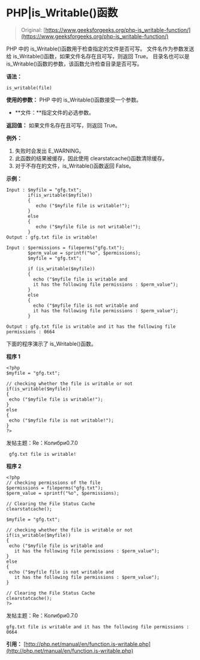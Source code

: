 # PHP|is_Writable()函数

> Original: [https://www.geeksforgeeks.org/php-is_writable-function/](https://www.geeksforgeeks.org/php-is_writable-function/)

PHP 中的 is_Writable()函数用于检查指定的文件是否可写。 文件名作为参数发送给 is_Writable()函数，如果文件名存在且可写，则返回 True。
目录名也可以是 is_Writable()函数的参数，该函数允许检查目录是否可写。

**语法：**

```
is_writable(file)
```

**使用的参数：**
PHP 中的 is_Writable()函数接受一个参数。

*   **文件：**指定文件的必选参数。

**返回值：**
如果文件名存在且可写，则返回 True。

**例外：**

1.  失败时会发出 E_WARNING。
2.  此函数的结果被缓存，因此使用 clearstatcache()函数清除缓存。
3.  对于不存在的文件，is_Writable()函数返回 False。

**示例：**

```
Input : $myfile = "gfg.txt";
        if(is_writable($myfile)) 
        {
           echo ("$myfile file is writable!");
        } 
        else 
        {
           echo ("$myfile file is not writable!");
        }
Output : gfg.txt file is writable!

Input : $permissions = fileperms("gfg.txt");
        $perm_value = sprintf("%o", $permissions);
        $myfile = "gfg.txt";

        if (is_writable($myfile)) 
        {
          echo ("$myfile file is writable and
          it has the following file permissions : $perm_value");
        } 
        else 
        {
          echo ("$myfile file is not writable and
          it has the following file permissions : $perm_value");
        }

Output : gfg.txt file is writable and it has the following file permissions : 0664

```

下面的程序演示了 is_Writable()函数。

**程序 1**

```
<?php 
$myfile = "gfg.txt";

// checking whether the file is writable or not
if(is_writable($myfile)) 
{
 echo ("$myfile file is writable!");
} 
else 
{
 echo ("$myfile file is not writable!");
}
?>
```

发帖主题：Re：Колибри0.7.0

```
 gfg.txt file is writable!

```

**程序 2**

```
<?php 
// checking permissions of the file
$permissions = fileperms("gfg.txt");
$perm_value = sprintf("%o", $permissions);

// Clearing the File Status Cache 
clearstatcache();

$myfile = "gfg.txt";

// checking whether the file is writable or not
if(is_writable($myfile)) 
{
 echo ("$myfile file is writable and 
   it has the following file permissions : $perm_value");
} 
else 
{
 echo ("$myfile file is not writable and
   it has the following file permissions : $perm_value");
}

// Clearing the File Status Cache 
clearstatcache();
?>
```

发帖主题：Re：Колибри0.7.0

```
gfg.txt file is writable and it has the following file permissions : 0664

```

**引用：**
[http://php.net/manual/en/function.is-writable.php](http://php.net/manual/en/function.is-writable.php)